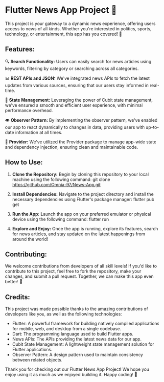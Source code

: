 # Flutter News App Project 📰

This project is your gateway to a dynamic news experience, offering users access to news of all kinds. Whether you're interested in politics, sports, technology, or entertainment, this app has you covered! 🌟

## Features:

🔍 **Search Functionality:** Users can easily search for news articles using keywords, filtering by category or searching across all categories.

📊 **REST APIs and JSON:** We've integrated news APIs to fetch the latest updates from various sources, ensuring that our users stay informed in real-time.

🧩 **State Management:** Leveraging the power of Cubit state management, we've ensured a smooth and efficient user experience, with minimal performance overhead.

👁️ **Observer Pattern:** By implementing the observer pattern, we've enabled our app to react dynamically to changes in data, providing users with up-to-date information at all times.

🔌 **Provider:** We've utilized the Provider package to manage app-wide state and dependency injection, ensuring clean and maintainable code.

## How to Use:

1. **Clone the Repository:** Begin by cloning this repository to your local machine using the following command:
     git clone https://github.com/Omnia-97/News-App.git

2. **Install Dependencies:** Navigate to the project directory and install the necessary dependencies using Flutter's package manager:
    flutter pub get
   
3. **Run the App:** Launch the app on your preferred emulator or physical device using the following command:
     flutter run

4. **Explore and Enjoy:** Once the app is running, explore its features, search for news articles, and stay updated on the latest happenings from around the world!

## Contributing:

We welcome contributions from developers of all skill levels! If you'd like to contribute to this project, feel free to fork the repository, make your changes, and submit a pull request. Together, we can make this app even better! 🚀

## Credits:

This project was made possible thanks to the amazing contributions of developers like you, as well as the following technologies:

- Flutter: A powerful framework for building natively compiled applications for mobile, web, and desktop from a single codebase.
- Dart: The programming language used to build Flutter apps.
- News APIs: The APIs providing the latest news data for our app.
- Cubit State Management: A lightweight state management solution for Flutter applications.
- Observer Pattern: A design pattern used to maintain consistency between related objects.

Thank you for checking out our Flutter News App Project! We hope you enjoy using it as much as we enjoyed building it. Happy coding! 🎉


